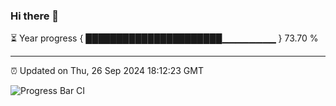 ### Hi there 👋

⏳ Year progress { ██████████████████████▁▁▁▁▁▁▁▁ } 73.70 %

---

⏰ Updated on Thu, 26 Sep 2024 18:12:23 GMT

![Progress Bar CI](https://github.com/Shyam-Makwana/GitHub-Actions-Demo/workflows/Progress%20Bar%20CI/badge.svg)
